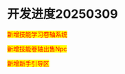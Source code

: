 # 开发进度20250309

<mark style="color:red;">新增技能学习卷轴系统</mark>

<mark style="color:red;">新增技能卷轴出售Npc</mark>

<mark style="color:red;">新增新手引导区</mark>
